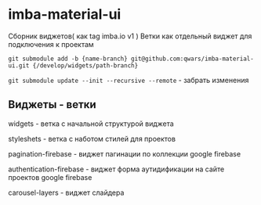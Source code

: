 # imba-material-ui

Сборник виджетов( как tag imba.io v1 ) 
Ветки как отдельный виджет для подключения к проектам

`git submodule add -b {name-branch} git@github.com:qwars/imba-material-ui.git {/develop/widgets/path-branch}`

`git submodule update --init --recursive --remote` - забрать изменения

## Виджеты - ветки

widgets - ветка с начальной структурой виджета

styleshets - ветка с наботом стилей для проектов

pagination-firebase - виджет пагинации по коллекции google firebase

authentication-firebase - виджет форма аутидификации на сайте проектов google firebase

carousel-layers - виджет слайдера




